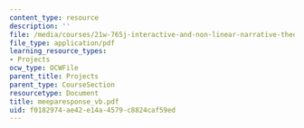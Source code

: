 ```yaml
---
content_type: resource
description: ''
file: /media/courses/21w-765j-interactive-and-non-linear-narrative-theory-and-practice-spring-2004/f0182974ae42e14a4579c8824caf59ed_meeparesponse_vb.pdf
file_type: application/pdf
learning_resource_types:
- Projects
ocw_type: OCWFile
parent_title: Projects
parent_type: CourseSection
resourcetype: Document
title: meeparesponse_vb.pdf
uid: f0182974-ae42-e14a-4579-c8824caf59ed
---
```

